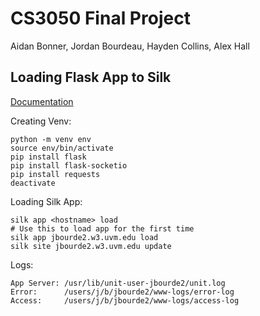 # CS3050 Final Project
Aidan Bonner, Jordan Bourdeau, Hayden Collins, Alex Hall


## Loading Flask App to Silk

[Documentation](https://silk.uvm.edu/manual/python/)

Creating Venv:
```
python -m venv env
source env/bin/activate
pip install flask
pip install flask-socketio
pip install requests
deactivate
```

Loading Silk App:
```
silk app <hostname> load
# Use this to load app for the first time
silk app jbourde2.w3.uvm.edu load
silk site jbourde2.w3.uvm.edu update
```

Logs:
```
App Server: /usr/lib/unit-user-jbourde2/unit.log
Error:      /users/j/b/jbourde2/www-logs/error-log
Access:     /users/j/b/jbourde2/www-logs/access-log
```
